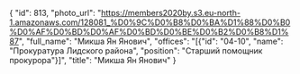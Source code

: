 {
    "id": 813,
    "photo_url": "https://members2020by.s3.eu-north-1.amazonaws.com/128081_%D0%9C%D0%B8%D0%BA%D1%88%D0%B0%D0%AF%D0%BD%D0%AF%D0%BD%D0%BE%D0%B2%D0%B8%D1%87",
    "full_name": "Микша Ян Янович",
    "offices": "[{\"id\": \"04-10\", \"name\": \"Прокуратура Лидского района\", \"position\": \"Старший помощник прокурора\"}]",
    "title": "Микша Ян Янович"
}
